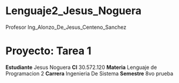 # Lenguaje2_Jesus_Noguera
Profesor Ing_Alonzo_De_Jesus_Centeno_Sanchez
# Proyecto: Tarea 1
**Estudiante** Jesus Noguera
**CI** 30.572.120
**Materia** Lenguaje de Programacion 2
**Carrera** Ingenieria De Sistema
**Semestre** 8vo
prueba